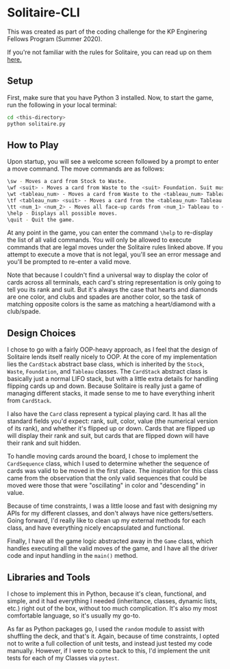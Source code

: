 # Solitaire-CLI 

This was created as part of the coding challenge for the KP Enginering 
Fellows Program (Summer 2020). 

If you're not familiar with the rules for Solitaire, you can read up on 
them [here.](https://bicyclecards.com/how-to-play/solitaire/)

## Setup 
First, make sure that you have Python 3 installed. Now, to start the game, run the 
following in your local terminal:
```bash
cd <this-directory>
python solitaire.py
```

## How to Play
Upon startup, you will see a welcome screen followed by a prompt to enter a move command. The move commands
are as follows: 
```bash
\sw - Moves a card from Stock to Waste.
\wf <suit> - Moves a card from Waste to the <suit> Foundation. Suit must be one of: clubs/diamonds/hearts/spades.
\wt <tableau_num> - Moves a card from Waste to the <tableau_num> Tableau. <tableau_num> must be between 1 and 7, inclusive.
\tf <tableau_num> <suit> - Moves a card from the <tableau_num> Tableau to the <suit> foundation. Same input rules as above.
\tt <num_1> <num_2> - Moves all face-up cards from <num_1> Tableau to <num_2> Tableau. Same input rules as above.
\help - Displays all possible moves.
\quit - Quit the game.
```
At any point in the game, you can enter the command `\help` to re-display the list of all valid commands. You will only 
be allowed to execute commands that are legal moves under the Solitaire rules linked above. If you attempt to execute a
move that is not legal, you'll see an error message and you'll be prompted to re-enter a valid move. 

Note that because I couldn't find a universal way to display the color of cards across all terminals, each card's string
representation is only going to tell you its rank and suit. But it's always the case that hearts and diamonds are one color, 
and clubs and spades are another color, so the task of matching opposite colors is the same as matching a heart/diamond with a 
club/spade. 


## Design Choices
I chose to go with a fairly OOP-heavy approach, as I feel that the design of Solitaire lends itself really nicely to 
OOP. At the core of my implementation lies the `CardStack` abstract base class, which is inherited by 
the `Stock`, `Waste`, `Foundation`, and `Tableau` classes. The `CardStack` abstract class is basically just a normal LIFO
stack, but with a little extra details for handling flipping cards up and down. Because Solitaire is really just a game
of managing different stacks, it made sense to me to have everything inherit from `CardStack`.

I also have the `Card` class represent a typical playing card. It has all the standard fields you'd expect: rank, suit,
color, value (the numerical version of its rank), and whether it's flipped up or down. Cards that are flipped up will 
display their rank and suit, but cards that are flipped down will have their rank and suit hidden. 

To handle moving cards around the board, I chose to implement the `CardSequence` class, which I used to determine 
whether the sequence of cards was valid to be moved in the first place. The inspiration for this class came from the 
observation that the only valid sequences that could be moved were those that were "oscillating" in color and 
"descending" in value.

Because of time constraints, I was a little loose and fast with designing my APIs for my different classes, and don't 
always have nice getters/setters. Going forward, I'd really like to clean up my external methods for each class, and
have everything nicely encapsulated and functional. 

Finally, I have all the game logic abstracted away in the `Game` class, which handles executing all the valid moves of 
the game, and I have all the driver code and input handling in the `main()` method.

## Libraries and Tools
I chose to implement this in Python, because it's clean, functional, and simple, and it had everything I needed (inheritance, classes, dynamic lists, etc.) right out of the box, without too much complication. It's also my most comfortable language, so it's usually my go-to. 

As far as Python packages go, I used the `random` module to assist with shuffling the deck, and that's it. Again, 
because of time constraints, I opted not to write a full collection of unit tests, and instead just tested my code 
manually. However, if I were to come back to this, I'd implement the unit tests for each of my Classes via `pytest`. 
